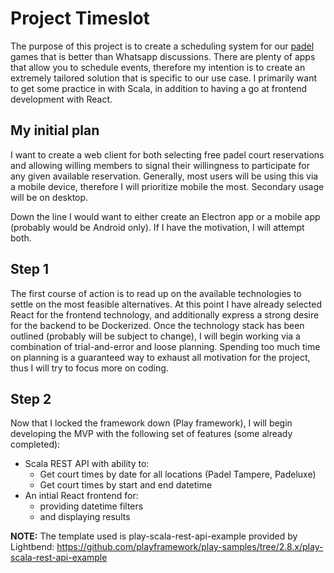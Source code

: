 # Project Timeslot

The purpose of this project is to create a scheduling system for our [padel](https://en.wikipedia.org/wiki/Padel_(sport)) games that is better than Whatsapp discussions. There are plenty of apps that allow you to schedule events, therefore my intention is to create an extremely tailored solution that is specific to our use case. I primarily want to get some practice in with Scala, in addition to having a go at frontend development with React.

## My initial plan

I want to create a web client for both selecting free padel court reservations and allowing willing members to signal their willingness to participate for any given available reservation. Generally, most users will be using this via a mobile device, therefore I will prioritize mobile the most. Secondary usage will be on desktop. 

Down the line I would want to either create an Electron app or a mobile app (probably would be Android only). If I have the motivation, I will attempt both.

## Step 1

The first course of action is to read up on the available technologies to settle on the most feasible alternatives. At this point I have already selected React for the frontend technology, and additionally express a strong desire for the backend to be Dockerized. Once the technology stack has been outlined (probably will be subject to change), I will begin working via a combination of trial-and-error and loose planning. Spending too much time on planning is a guaranteed way to exhaust all motivation for the project, thus I will try to focus more on coding.

## Step 2

Now that I locked the framework down (Play framework), I will begin developing the MVP with the following set of features (some already completed):
* Scala REST API with ability to:
    * Get court times by date for all locations (Padel Tampere, Padeluxe)
    * Get court times by start and end datetime
* An intial React frontend for:
    * providing datetime filters
    * and displaying results

**NOTE:** The template used is play-scala-rest-api-example provided by Lightbend: https://github.com/playframework/play-samples/tree/2.8.x/play-scala-rest-api-example
